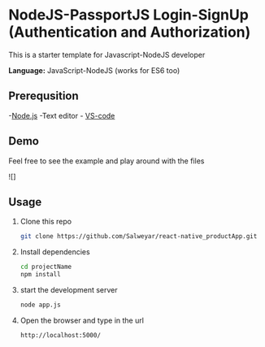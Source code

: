 # NodeJS-PassportJS Login-SignUp (Authentication and Authorization)

This is a starter template for Javascript-NodeJS developer

**Language:** JavaScript-NodeJS (works for ES6 too)


## Prerequsition

-[Node.js](https://nodejs.org/en/download/)
-Text editor - [VS-code](https://code.visualstudio.com/) 


## Demo

Feel free to see the example and play around with the files

![]

## Usage

1. Clone this repo

   ```bash
   git clone https://github.com/Salweyar/react-native_productApp.git
   ```

2. Install dependencies

   ```bash
   cd projectName
   npm install
   ```
   
3. start the development server

   ```bash
   node app.js
   ```
4. Open the browser and type in the url

    ```bash
   http://localhost:5000/
   ```

      
